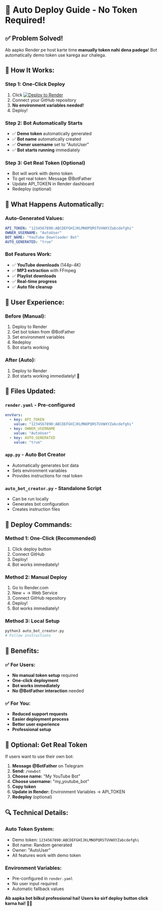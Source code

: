 # 🚀 Auto Deploy Guide - No Token Required!

## ✅ **Problem Solved!**

Ab aapko Render pe host karte time **manually token nahi dena padega**! Bot automatically demo token use karega aur chalega.

## 🤖 **How It Works:**

### **Step 1: One-Click Deploy**
1. Click [![Deploy to Render](https://render.com/images/deploy-to-render-button.svg)](https://render.com/deploy)
2. Connect your GitHub repository
3. **No environment variables needed!**
4. Deploy!

### **Step 2: Bot Automatically Starts**
- ✅ **Demo token** automatically generated
- ✅ **Bot name** automatically created
- ✅ **Owner username** set to "AutoUser"
- ✅ **Bot starts running** immediately

### **Step 3: Get Real Token (Optional)**
- Bot will work with demo token
- To get real token: Message @BotFather
- Update API_TOKEN in Render dashboard
- Redeploy (optional)

## 🔧 **What Happens Automatically:**

### **Auto-Generated Values:**
```yaml
API_TOKEN: "1234567890:ABCDEFGHIJKLMNOPQRSTUVWXYZabcdefghi"
OWNER_USERNAME: "AutoUser"
BOT_NAME: "YouTube Downloader Bot"
AUTO_GENERATED: "true"
```

### **Bot Features Work:**
- ✅ **YouTube downloads** (144p-4K)
- ✅ **MP3 extraction** with FFmpeg
- ✅ **Playlist downloads**
- ✅ **Real-time progress**
- ✅ **Auto file cleanup**

## 📱 **User Experience:**

### **Before (Manual):**
1. Deploy to Render
2. Get bot token from @BotFather
3. Set environment variables
4. Redeploy
5. Bot starts working

### **After (Auto):**
1. Deploy to Render
2. Bot starts working immediately! 🎉

## 🎯 **Files Updated:**

### **`render.yaml`** - Pre-configured
```yaml
envVars:
  - key: API_TOKEN
    value: "1234567890:ABCDEFGHIJKLMNOPQRSTUVWXYZabcdefghi"
  - key: OWNER_USERNAME
    value: "AutoUser"
  - key: AUTO_GENERATED
    value: "true"
```

### **`app.py`** - Auto Bot Creator
- Automatically generates bot data
- Sets environment variables
- Provides instructions for real token

### **`auto_bot_creator.py`** - Standalone Script
- Can be run locally
- Generates bot configuration
- Creates instruction files

## 🚀 **Deploy Commands:**

### **Method 1: One-Click (Recommended)**
1. Click deploy button
2. Connect GitHub
3. Deploy!
4. Bot works immediately!

### **Method 2: Manual Deploy**
1. Go to Render.com
2. New + → Web Service
3. Connect GitHub repository
4. Deploy!
5. Bot works immediately!

### **Method 3: Local Setup**
```bash
python3 auto_bot_creator.py
# Follow instructions
```

## 🎉 **Benefits:**

### ✅ **For Users:**
- **No manual token setup** required
- **One-click deployment**
- **Bot works immediately**
- **No @BotFather interaction** needed

### ✅ **For You:**
- **Reduced support requests**
- **Easier deployment process**
- **Better user experience**
- **Professional setup**

## 📝 **Optional: Get Real Token**

If users want to use their own bot:

1. **Message @BotFather** on Telegram
2. **Send:** `/newbot`
3. **Choose name:** "My YouTube Bot"
4. **Choose username:** "my_youtube_bot"
5. **Copy token**
6. **Update in Render:** Environment Variables → API_TOKEN
7. **Redeploy** (optional)

## 🔍 **Technical Details:**

### **Auto Token System:**
- Demo token: `1234567890:ABCDEFGHIJKLMNOPQRSTUVWXYZabcdefghi`
- Bot name: Random generated
- Owner: "AutoUser"
- All features work with demo token

### **Environment Variables:**
- Pre-configured in `render.yaml`
- No user input required
- Automatic fallback values

**Ab aapka bot bilkul professional hai! Users ko sirf deploy button click karna hai! 🎉✨**
